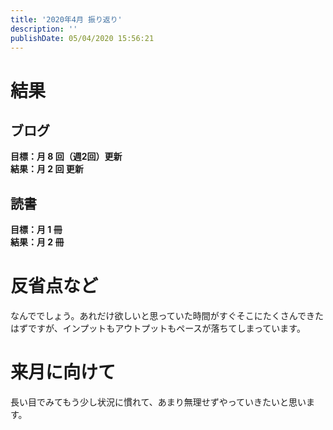 ```yaml
---
title: '2020年4月 振り返り'
description: ''
publishDate: 05/04/2020 15:56:21
---
```


<h1>結果</h1>

<h2>ブログ</h2>

<p><strong>目標：月 8 回（週2回）更新</strong><br />
<strong>結果：月 2 回 更新</strong></p>

<h2>読書</h2>

<p><strong>目標：月 1 冊</strong><br />
<strong>結果：月 2 冊</strong></p>

<h1>反省点など</h1>

<p>なんででしょう。あれだけ欲しいと思っていた時間がすぐそこにたくさんできたはずですが、インプットもアウトプットもペースが落ちてしまっています。</p>

<h1>来月に向けて</h1>

<p>長い目でみてもう少し状況に慣れて、あまり無理せずやっていきたいと思います。</p>
